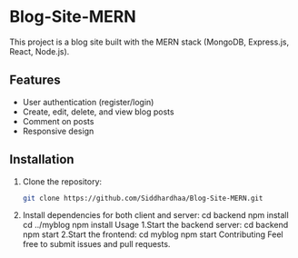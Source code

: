 # Blog-Site-MERN

This project is a blog site built with the MERN stack (MongoDB, Express.js, React, Node.js).

## Features
- User authentication (register/login)
- Create, edit, delete, and view blog posts
- Comment on posts
- Responsive design

## Installation
1. Clone the repository:
      ```sh
   git clone https://github.com/Siddhardhaa/Blog-Site-MERN.git
3. Install dependencies for both client and server:
    cd backend
    npm install
    cd ../myblog
    npm install
Usage
1.Start the backend server:
	cd backend
        npm start
2.Start the frontend:
      cd myblog
      npm start
Contributing
Feel free to submit issues and pull requests.
